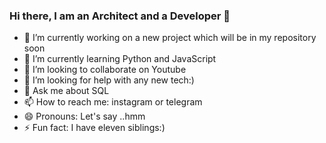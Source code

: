 ### Hi there, I am an Architect and a Developer 👋



- 🔭 I’m currently working on a new project which will be in my repository soon
- 🌱 I’m currently learning Python and JavaScript
- 👯 I’m looking to collaborate on Youtube
- 🤔 I’m looking for help with any new tech:)
- 💬 Ask me about SQL
- 📫 How to reach me: instagram or telegram
- 😄 Pronouns: Let's say ..hmm
- ⚡ Fun fact: I have eleven siblings:)


